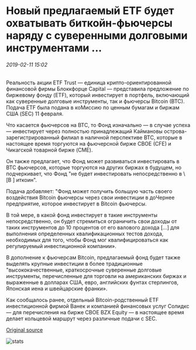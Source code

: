 # Новый предлагаемый ETF будет охватывать биткойн-фьючерсы наряду с суверенными долговыми инструментами ...

###### 2019-02-11 15:02

Реальность акции ETF Trust — единица крипто-ориентированной финансовой фирмы Блоккфорце Capital — представила предложение по биржевому фонду (ETF), который инвестирует в портфель, включающий как суверенные долговые инструменты, так и фьючерсы Bitcoin (BTC). Подача ETF была подана в коМиссию по ценным бумагам и биржам США (SEC) 11 февраля.

Что касается фьючерсов на BTC, то Фонд изначально — в случае успеха — инвестирует через полностью принадлежащий Каймановы острова-зарегистрированный филиал в наличной перспективе BTC, которые в настоящее время торгуются на фьючерсной бирже CBOE (CFE) и Чикагской товарной бирже (CME).

Он также предлагает, что Фонд может развиваться инвестировать в BTC фьючерсов, которые торгуются на других биржах в будущем, но подчеркивает, что Фонд "не будет инвестировать непосредственно в \ [B \] иткоин".

Подача добавляет: "Фонд может получить большую часть своего воздействия Bitcoin фьючерсы через свои инвестиции в доЧернее предприятие, которое инвестирует в Bitcoin фьючерсы.

В той мере, в какой фонд инвестирует в такие инструменты непосредственно, он будет стремиться ограничить свои доходы от таких инструментов до 10 процентов от его валового дохода [...] для выполнения определенных квалификационных тестов дохода, необходимых для того, чтобы Фонд мог квалифицироваться как регулируемый инвестиционной компании».

В дополнение к фьючерсам Bitcoin, предлагаемый фонд будет также выделять крупные инвестиции в более традиционные "высококачественные, краткосрочные суверенные долговые инструменты, перечисленные для торговли на американских биржах и выраженные в долларах США, евро, английских фунтах стерлингов, Японская иена и швейцарские франки».

Как сообщалось ранее, отдельный Bitcoin-родственный ETF инвестиционной фирмой Ванек и компанией финансовых услуг Солидкс — для перечисления на бирже CBOE BZX Equity — в настоящее время делает кольцевой маршрут через различные подачи с SEC.

[Original source](https://cointelegraph.com/news/new-proposed-etf-would-encompass-bitcoin-futures-alongside-sovereign-debt-instruments)

![stats](https://c.statcounter.com/11760860/0/a89fa40b/1/ "stats")